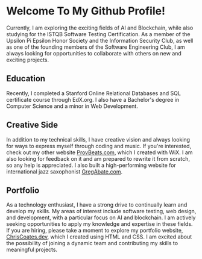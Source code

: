 <h1>Welcome To My Github Profile!</h1>

<p>
Currently, I am exploring the exciting fields of AI and Blockchain, while also studying for the ISTQB Software Testing Certification. As a member of the Upsilon Pi Epsilon Honor Society and the Information Security Club, as well as one of the founding members of the Software Engineering Club, I am always looking for opportunities to collaborate with others on new and exciting projects.
</p>

<h2>Education</h2>
<p>
Recently, I completed a Stanford Online Relational Databases and SQL certificate course through EdX.org. I also have a Bachelor's degree in Computer Science and a minor in Web Development.
</p>

<h2>Creative Side</h2>
<p>
In addition to my technical skills, I have creative vision and always looking for ways to express myself through coding and music. If you're interested, check out my other website <a href="https://ProvBeats.com" rel="author">ProvBeats.com</a>, which I created with WiX. I am also looking for feedback on it and am prepared to rewrite it from scratch, so any help is appreciated. I also built a high-performing website for international jazz saxophonist <a href="https://gregabate.com" rel="author">GregAbate.com</a>.
</p>

<h2>Portfolio</h2>
<p>
As a technology enthusiast, I have a strong drive to continually learn and develop my skills. My areas of interest include software testing, web design, and development, with a particular focus on AI and blockchain. I am actively seeking opportunities to apply my knowledge and expertise in these fields. If you are hiring, please take a moment to explore my portfolio website, <a href="https://chriscoates.dev" rel="author">ChrisCoates.dev</a>, which I created using HTML and CSS. I am excited about the possibility of joining a dynamic team and contributing my skills to meaningful projects.
</p>
